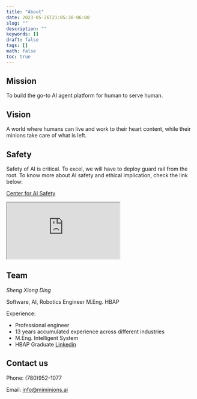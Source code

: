 ```yaml
---
title: "About"
date: 2023-05-26T21:05:38-06:00
slug: ""
description: ""
keywords: []
draft: false
tags: []
math: false
toc: true
---
```


Mission
--------------------------
To build the go-to AI agent platform for human to serve human.

Vision
--------------------------
A world where humans can live and work to their heart content, while their minions take care of what is left.

Safety
--------------------------
Safety of AI is critical. To excel, we will have to deploy guard rail from the root.
To know more about AI safety and ethical implication, check the link below:

[Center for AI Safety](https://www.safe.ai/ "Reducing Societal-scale Risks from AI")
<iframe src="https://www.safe.ai">
</iframe>


Team
--------------------------
*Sheng Xiong Ding*

Software, AI, Robotics Engineer M.Eng. HBAP

Experience:
+ Professional engineer
+ 13 years accumulated experience across different industries
+ M.Eng. Intelligent System
+ HBAP Graduate
[Linkedin](https://www.linkedin.com/in/sheng-xiong-ding/)

Contact us
--------------------------
Phone: (780)952-1077

Email: info@miminions.ai
